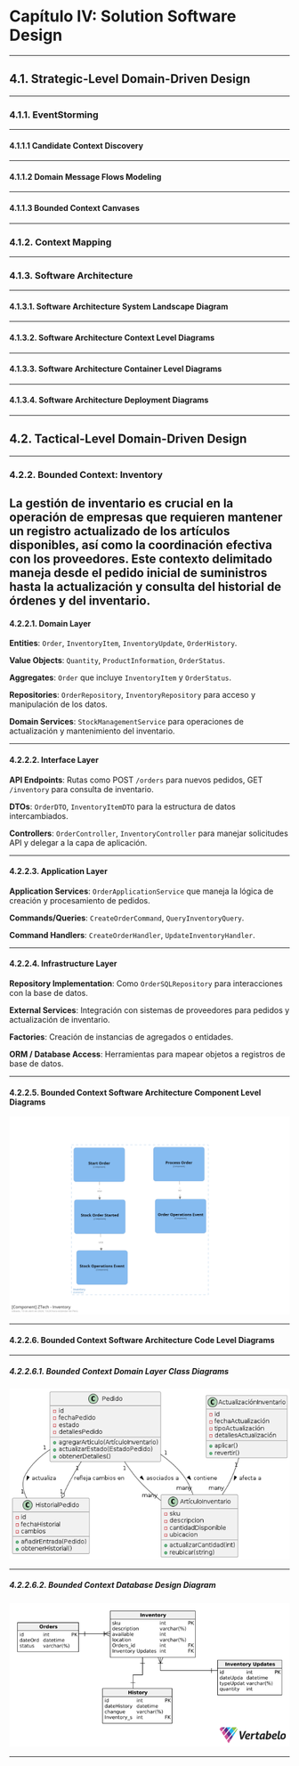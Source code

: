 # Capítulo IV: Solution Software Design
---
## 4.1. Strategic-Level Domain-Driven Design
---
### 4.1.1. EventStorming
---
#### 4.1.1.1 Candidate Context Discovery
---
#### 4.1.1.2 Domain Message Flows Modeling
---
#### 4.1.1.3 Bounded Context Canvases
---
### 4.1.2. Context Mapping
---
### 4.1.3. Software Architecture
---
#### 4.1.3.1. Software Architecture System Landscape Diagram
---
#### 4.1.3.2. Software Architecture Context Level Diagrams
---
#### 4.1.3.3. Software Architecture Container Level Diagrams
---
#### 4.1.3.4. Software Architecture Deployment Diagrams
---
## 4.2. Tactical-Level Domain-Driven Design
---
### 4.2.2. Bounded Context: Inventory
La gestión de inventario es crucial en la operación de empresas que requieren mantener un registro actualizado de los artículos disponibles, así como la coordinación efectiva con los proveedores. Este contexto delimitado maneja desde el pedido inicial de suministros hasta la actualización y consulta del historial de órdenes y del inventario.
---
#### 4.2.2.1. Domain Layer

**Entities**: `Order`, `InventoryItem`, `InventoryUpdate`, `OrderHistory`.

**Value Objects**: `Quantity`, `ProductInformation`, `OrderStatus`.

**Aggregates**: `Order` que incluye `InventoryItem` y `OrderStatus`.

**Repositories**: `OrderRepository`, `InventoryRepository` para acceso y manipulación de los datos.

**Domain Services**: `StockManagementService` para operaciones de actualización y mantenimiento del inventario.

---
#### 4.2.2.2. Interface Layer

**API Endpoints**: Rutas como POST `/orders` para nuevos pedidos, GET `/inventory` para consulta de inventario.

**DTOs**: `OrderDTO`, `InventoryItemDTO` para la estructura de datos intercambiados.

**Controllers**: `OrderController`, `InventoryController` para manejar solicitudes API y delegar a la capa de aplicación.

---
#### 4.2.2.3. Application Layer

**Application Services**: `OrderApplicationService` que maneja la lógica de creación y procesamiento de pedidos.

**Commands/Queries**: `CreateOrderCommand`, `QueryInventoryQuery`.

**Command Handlers**: `CreateOrderHandler`, `UpdateInventoryHandler`.

---
#### 4.2.2.4. Infrastructure Layer
**Repository Implementation**: Como `OrderSQLRepository` para interacciones con la base de datos.

**External Services**: Integración con sistemas de proveedores para pedidos y actualización de inventario.

**Factories**: Creación de instancias de agregados o entidades.

**ORM / Database Access**: Herramientas para mapear objetos a registros de base de datos.

---
#### 4.2.2.5. Bounded Context Software Architecture Component Level Diagrams

![C4 component diagram](assets/componentInventory.png)

---
#### 4.2.2.6. Bounded Context Software Architecture Code Level Diagrams
---
##### 4.2.2.6.1. Bounded Context Domain Layer Class Diagrams
![Bounded Context Database Design Diagram](assets/class2.png)

---
##### 4.2.2.6.2. Bounded Context Database Design Diagram

![Bounded Context Database Design Diagram](assets/database2.png)

---